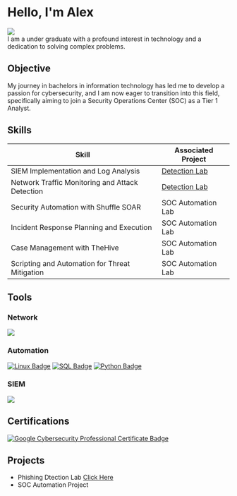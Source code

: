 # Hello, I'm Alex 
<a href="https://www.linkedin.com/in/alex-augustine-58b55a306/"><img src="https://img.shields.io/badge/-LinkedIn-0072b1?&style=for-the-badge&logo=linkedin&logoColor=white" /></a><br/>
I am a under graduate with a profound interest in technology and a dedication to solving complex problems.

## Objective
My journey in bachelors in information technology has led me to develop a passion for cybersecurity, and I am now eager to transition into this field, specifically aiming to join a Security Operations Center (SOC) as a Tier 1 Analyst.

## Skills

| Skill                                         | Associated Project         |
|-----------------------------------------------|----------------------------|
| SIEM Implementation and Log Analysis          | <a href="https://google.com">Detection Lab</a>|
| Network Traffic Monitoring and Attack Detection | <a href="https://google.com">Detection Lab</a>|
| Security Automation with Shuffle SOAR         | SOC Automation Lab|
| Incident Response Planning and Execution      | SOC Automation Lab|
| Case Management with TheHive                  | SOC Automation Lab|
| Scripting and Automation for Threat Mitigation | SOC Automation Lab|

## Tools
### Network
<div>
    <img src="https://img.shields.io/badge/-Wireshark-1679A7?&style=for-the-badge&logo=Wireshark&logoColor=white" />
</div>

### Automation
<div>
    <a href="https://github.com/SecuredByAlex/ShellQuest"><img src="https://img.shields.io/badge/-Linux-FCC624?style=for-the-badge&logo=Linux&logoColor=black" alt="Linux Badge" /></a>
    <a href="https://github.com/SecuredByAlex/DataQuery-Hub"><img src="https://img.shields.io/badge/-SQL-4479A1?style=for-the-badge&logo=MySQL&logoColor=white" alt="SQL Badge" /></a>
    <a href="https://github.com/SecuredByAlex/PyShield"><img src="https://img.shields.io/badge/-Python-3776AB?style=for-the-badge&logo=Python&logoColor=white" alt="Python Badge" /></a>
  
</div>

### SIEM
<div>
    <img src="https://img.shields.io/badge/-Splunk-000000?&style=for-the-badge&logo=Splunk&logoColor=white" />
  
</div>

## Certifications
<div>
<a href="https://github.com/user-attachments/assets/1eec93e7-5236-4edd-b4b1-a94ad02cf14a"><img src="https://img.shields.io/badge/-Google%20Cybersecurity%20Professional%20Certificate-4285F4?style=for-the-badge&logo=Google&logoColor=white" alt="Google Cybersecurity Professional Certificate Badge" /></a>
</div>

## Projects
- Phishing Dtection Lab <a href="https://github.com/SecuredByAlex/Phishing-Detection-Lab">Click Here</a>
- SOC Automation Project

